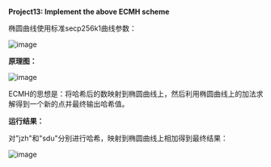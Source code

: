 **Project13: Implement the above ECMH scheme**

椭圆曲线使用标准secp256k1曲线参数：

![image](https://github.com/suibianchun/cxcysj/assets/138552183/f4868f22-fd2d-4faa-8df0-ca78c63008ca)

**原理图：**

![image](https://github.com/suibianchun/cxcysj/assets/138552183/593ee427-b1cc-4f37-b138-20a3193f42fb)


ECMH的思想是：将哈希后的数映射到椭圆曲线上，然后利用椭圆曲线上的加法求解得到一个新的点并最终输出哈希值。

**运行结果：**

对"jzh"和"sdu"分别进行哈希，映射到椭圆曲线上相加得到最终结果：

![image](https://github.com/suibianchun/cxcysj/assets/138552183/21809c82-9077-4916-9e50-33ca5131fe24)
